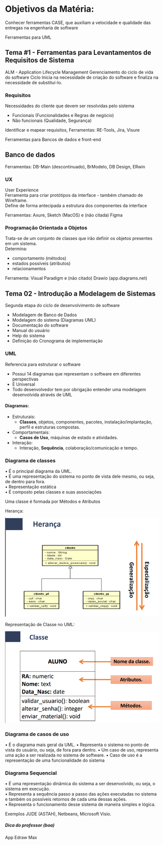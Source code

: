 # Objetivos da Matéria:

Conhecer ferramentas CASE, que auxiliam a velocidade e qualidade das entregas na engenharia de software

Ferramentas para UML

## Tema #1 - Ferramentas para Levantamentos de Requisitos de Sistema

ALM - Application Lifecycle Management
Gerenciamento do ciclo de vida do software
Ciclo Inicia na necessidade de criação do software e finaliza na necessidade de substituí-lo.

### Requisitos
Necessidades do cliente que devem ser resolvidas pelo sistema
- Funcionais (Funcionalidades e Regras de negócio) 
- Não funcionais (Qualidade, Segurança) 

Identificar e mapear requisitos, 
Ferramentas: RE-Tools, Jira, Visure

Ferramentas para Bancos de dados e front-end
## Banco de dados
Ferramentas: DB-Main (descontinuado), BrModelo, DB Design, ERwin

### UX 
User Experience  
Ferramenta para criar protótipos da interface - também chamado de Wireframe.  
Define de forma antecipada a estrutura dos componentes da interface  

Ferramentas: Axure, Sketch (MacOS) e (não citada) Figma

### Programação Orientada a Objetos
Trata-se de um conjunto de classes que irão definir os objetos presentes em um sistema.  
Determina:
  - comportamento (métodos)
  - estados possíveis (atributos)
  - relacionamentos

Ferramenta: Visual Paradigm e (não citado) Drawio (app.diagrams.net)

## Tema 02 - Introdução a Modelagem de Sistemas
Segunda etapa do ciclo de desenvolvimento de software  

 - Modelagem de Banco de Dados
 - Modelagem do sistema (Diagramas UML)
 - Documentação do software
 - Manual do usuário
 - Help do sistema
 - Definição do Cronograma de implementação

### UML
Referencia para estruturar o software  
- Possui 14 diagramas que representam o software em diferentes perspectivas  
- É Universal  
- Todo desenvolvedor tem por obrigação entender uma modelagem desenvolvida através de UML

#### Diagramas:
 - Estruturais:
   - **Classes**, objetos, componentes, pacotes, instalação/implantação, perfil e estruturas compostas.
 - Comportamentais:
   - **Casos de Uso**, máquinas de estado e atividades.
 - Interação:
   - Interação, **Sequência**, colaboração/comunicação e tempo.

### Diagrama de classes
• É o principal diagrama da UML.  
• É uma representação do sistema no ponto de vista dele mesmo, ou seja, de dentro para fora.  
• Representação estática  
• É composto pelas classes e suas associações

Uma classe é formada por Métodos e Atributos 

Herança:

![alt text](image.png)

Representação de Classe no UML:

![alt text](image-1.png)

### Diagrama de casos de uso
• É o diagrama mais geral da UML.
• Representa o sistema no ponto de vista do usuário, ou seja,
de fora para dentro.
• Um caso de uso, representa uma ação a ser realizada no
sistema de software.
• Caso de uso é a representação de uma funcionalidade do
sistema

### Diagrama Sequencial
• É uma representação dinâmica do sistema a ser desenvolvido, ou seja, o sistema em execução.  
• Representa a sequência passo a passo das ações executadas no sistema e também os possíveis retornos de cada uma dessas ações.  
• Representa o funcionamento desse sistema de maneira simples e lógica.  

Exemplos
JUDE (ASTAH), Netbeans, Microsoft Visio.


##### Dica do professor (boa)
App Edraw Max